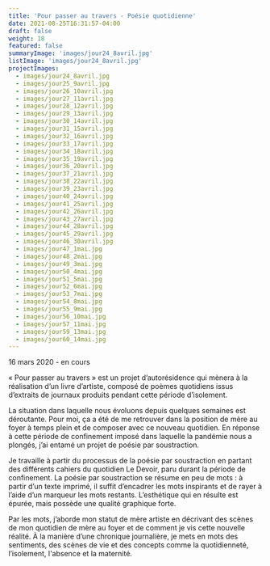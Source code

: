 ```yaml
---
title: 'Pour passer au travers - Poésie quotidienne'
date: 2021-08-25T16:31:57-04:00
draft: false
weight: 18
featured: false
summaryImage: 'images/jour24_8avril.jpg'
listImage: 'images/jour24_8avril.jpg'
projectImages:
  - images/jour24_8avril.jpg
  - images/jour25_9avril.jpg
  - images/jour26_10avril.jpg
  - images/jour27_11avril.jpg
  - images/jour28_12avril.jpg
  - images/jour29_13avril.jpg
  - images/jour30_14avril.jpg
  - images/jour31_15avril.jpg
  - images/jour32_16avril.jpg
  - images/jour33_17avril.jpg
  - images/jour34_18avril.jpg
  - images/jour35_19avril.jpg
  - images/jour36_20avril.jpg
  - images/jour37_21avril.jpg
  - images/jour38_22avril.jpg
  - images/jour39_23avril.jpg
  - images/jour40_24avril.jpg
  - images/jour41_25avril.jpg
  - images/jour42_26avril.jpg
  - images/jour43_27avril.jpg
  - images/jour44_28avril.jpg
  - images/jour45_29avril.jpg
  - images/jour46_30avril.jpg
  - images/jour47_1mai.jpg
  - images/jour48_2mai.jpg
  - images/jour49_3mai.jpg
  - images/jour50_4mai.jpg
  - images/jour51_5mai.jpg
  - images/jour52_6mai.jpg
  - images/jour53_7mai.jpg
  - images/jour54_8mai.jpg
  - images/jour55_9mai.jpg
  - images/jour56_10mai.jpg
  - images/jour57_11mai.jpg
  - images/jour59_13mai.jpg
  - images/jour60_14mai.jpg
---
```


16 mars 2020 - en cours

« Pour passer au travers » est un projet d’autorésidence qui mènera à la réalisation d’un livre d’artiste, composé de poèmes quotidiens issus d’extraits de journaux produits pendant cette période d’isolement.

La situation dans laquelle nous évoluons depuis quelques semaines est déroutante. Pour moi, ça a été de me retrouver dans la position de mère au foyer à temps plein et de composer avec ce nouveau quotidien. En réponse à cette période de confinement imposé dans laquelle la pandémie nous a plongés, j’ai entamé un projet de poésie par soustraction.

Je travaille à partir du processus de la poésie par soustraction en partant des différents cahiers du quotidien Le Devoir, paru durant la période de confinement. La poésie par soustraction se résume en peu de mots : à partir d’un texte imprimé, il suffit d’encadrer les mots inspirants et de rayer à l’aide d’un marqueur les mots restants. L’esthétique qui en résulte est épurée, mais possède une qualité graphique forte.

Par les mots, j’aborde mon statut de mère artiste en décrivant des scènes de mon quotidien de mère au foyer et de comment je vis cette nouvelle réalité. À la manière d’une chronique journalière, je mets en mots des sentiments, des scènes de vie et des concepts comme la quotidienneté, l’isolement, l'absence et la maternité.
